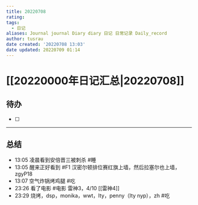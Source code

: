 ```yaml
---
title: 20220708
rating:
tags:
  - 日记
aliases: Journal journal Diary diary 日记 日常记录 Daily_record
author: tusrau
date created: '20220708 13:03'
date updated: 20220709 01:14
---
```


# [[20220000年日记汇总|20220708]]

## 待办

- [ ]

---

## 总结

- 13:05 凌晨看到安倍晋三被刺杀 #睡
- 13:05 醒来正好看到 #F1 汉密尔顿排位赛红旗上墙，然后拉塞尔也上墙，zgyP18
- 13:07 空气炸锅烤鸡腿 #吃
- 23:26 看了电影 #电影 雷神3，4/10 [[雷神4]]
- 23:29 烧烤，dsp，monika，wwt，lty，penny（lty nyp），zh #吃
